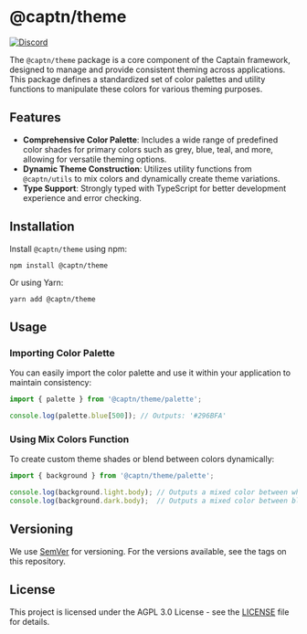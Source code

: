 # @captn/theme

[![Discord](https://img.shields.io/discord/1091306623819059300?color=7289da&label=Discord&logo=discord&logoColor=fff&style=for-the-badge)](https://discord.com/invite/m3TBB9XEkb)

The `@captn/theme` package is a core component of the Captain framework, designed to manage and provide consistent theming across applications. This package defines a standardized set of color palettes and utility functions to manipulate these colors for various theming purposes.

## Features

- **Comprehensive Color Palette**: Includes a wide range of predefined color shades for primary colors such as grey, blue, teal, and more, allowing for versatile theming options.
- **Dynamic Theme Construction**: Utilizes utility functions from `@captn/utils` to mix colors and dynamically create theme variations.
- **Type Support**: Strongly typed with TypeScript for better development experience and error checking.

## Installation

Install `@captn/theme` using npm:

```shell
npm install @captn/theme
```

Or using Yarn:

```shell
yarn add @captn/theme
```

## Usage

### Importing Color Palette

You can easily import the color palette and use it within your application to maintain consistency:

```ts
import { palette } from '@captn/theme/palette';

console.log(palette.blue[500]); // Outputs: '#296BFA'
```

### Using Mix Colors Function

To create custom theme shades or blend between colors dynamically:

```ts
import { background } from '@captn/theme/palette';

console.log(background.light.body); // Outputs a mixed color between white and grey[50]
console.log(background.dark.body);  // Outputs a mixed color between black and grey[900]
```

## Versioning

We use [SemVer](http://semver.org/) for versioning. For the versions available, see the tags on this repository.

## License

This project is licensed under the AGPL 3.0 License - see the [LICENSE](LICENSE) file for details.
